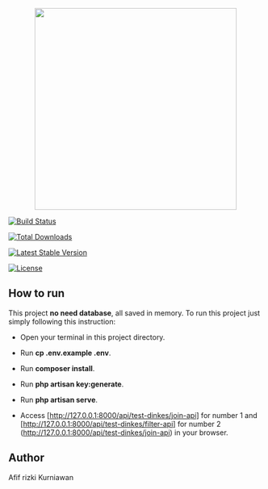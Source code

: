 
<p  align="center"><a  href="https://laravel.com"  target="_blank"><img  src="https://raw.githubusercontent.com/laravel/art/master/logo-lockup/5%20SVG/2%20CMYK/1%20Full%20Color/laravel-logolockup-cmyk-red.svg"  width="400"></a></p>

  

<p  align="center">

<a  href="https://travis-ci.org/laravel/framework"><img  src="https://travis-ci.org/laravel/framework.svg"  alt="Build Status"></a>

<a  href="https://packagist.org/packages/laravel/framework"><img  src="https://poser.pugx.org/laravel/framework/d/total.svg"  alt="Total Downloads"></a>

<a  href="https://packagist.org/packages/laravel/framework"><img  src="https://poser.pugx.org/laravel/framework/v/stable.svg"  alt="Latest Stable Version"></a>

<a  href="https://packagist.org/packages/laravel/framework"><img  src="https://poser.pugx.org/laravel/framework/license.svg"  alt="License"></a>

</p>

  

## How to run

  

This project **no need database**, all saved in memory. To run this project just simply following this instruction:

- Open your terminal in this project directory.

- Run **cp .env.example .env**.

- Run **composer install**.

- Run **php artisan key:generate**.

- Run **php artisan serve**.

- Access [http://127.0.0.1:8000/api/test-dinkes/join-api] for number 1 and [http://127.0.0.1:8000/api/test-dinkes/filter-api] for number 2 (http://127.0.0.1:8000/api/test-dinkes/join-api) in your browser.


## Author

  

Afif rizki Kurniawan
